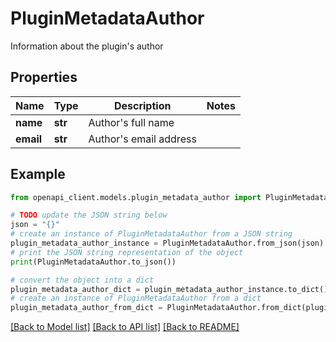# PluginMetadataAuthor

Information about the plugin's author

## Properties

Name | Type | Description | Notes
------------ | ------------- | ------------- | -------------
**name** | **str** | Author&#39;s full name | 
**email** | **str** | Author&#39;s email address | 

## Example

```python
from openapi_client.models.plugin_metadata_author import PluginMetadataAuthor

# TODO update the JSON string below
json = "{}"
# create an instance of PluginMetadataAuthor from a JSON string
plugin_metadata_author_instance = PluginMetadataAuthor.from_json(json)
# print the JSON string representation of the object
print(PluginMetadataAuthor.to_json())

# convert the object into a dict
plugin_metadata_author_dict = plugin_metadata_author_instance.to_dict()
# create an instance of PluginMetadataAuthor from a dict
plugin_metadata_author_from_dict = PluginMetadataAuthor.from_dict(plugin_metadata_author_dict)
```
[[Back to Model list]](../README.md#documentation-for-models) [[Back to API list]](../README.md#documentation-for-api-endpoints) [[Back to README]](../README.md)


